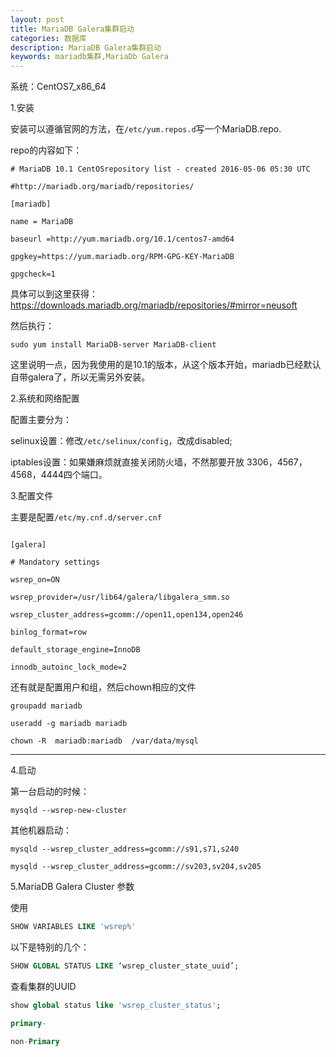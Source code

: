 ```yaml
---
layout: post
title: MariaDB Galera集群启动
categories: 数据库
description: MariaDB Galera集群启动
keywords: mariadb集群,MariaDb Galera
---
```



系统：CentOS7_x86_64 

1.安装 

安装可以遵循官网的方法，在`/etc/yum.repos.d`写一个MariaDB.repo. 

repo的内容如下： 

```text
# MariaDB 10.1 CentOSrepository list - created 2016-05-06 05:30 UTC 

#http://mariadb.org/mariadb/repositories/ 

[mariadb] 

name = MariaDB 

baseurl =http://yum.mariadb.org/10.1/centos7-amd64 

gpgkey=https://yum.mariadb.org/RPM-GPG-KEY-MariaDB

gpgcheck=1 
```

具体可以到这里获得：<https://downloads.mariadb.org/mariadb/repositories/#mirror=neusoft>

然后执行： 

```shell
sudo yum install MariaDB-server MariaDB-client
```

这里说明一点，因为我使用的是10.1的版本，从这个版本开始，mariadb已经默认自带galera了，所以无需另外安装。

2.系统和网络配置

配置主要分为： 

selinux设置：修改`/etc/selinux/config`，改成disabled; 

iptables设置：如果嫌麻烦就直接关闭防火墙，不然那要开放 3306，4567，4568，4444四个端口。 


3.配置文件

主要是配置`/etc/my.cnf.d/server.cnf`
```shell

[galera]

# Mandatory settings

wsrep_on=ON

wsrep_provider=/usr/lib64/galera/libgalera_smm.so

wsrep_cluster_address=gcomm://open11,open134,open246

binlog_format=row

default_storage_engine=InnoDB

innodb_autoinc_lock_mode=2

```

还有就是配置用户和组，然后chown相应的文件

```shell
groupadd mariadb

useradd -g mariadb mariadb

chown -R  mariadb:mariadb  /var/data/mysql
```

------

4.启动

第一台启动的时候：

```shell
mysqld --wsrep-new-cluster
```

其他机器启动：

```shell
mysqld --wsrep_cluster_address=gcomm://s91,s71,s240

mysqld --wsrep_cluster_address=gcomm://sv203,sv204,sv205
```

5.MariaDB Galera Cluster 参数

使用

```sql
SHOW VARIABLES LIKE 'wsrep%'
```

以下是特别的几个：

```sql
SHOW GLOBAL STATUS LIKE ‘wsrep_cluster_state_uuid’;
```

查看集群的UUID

```sql
show global status like 'wsrep_cluster_status';

primary-

non-Primary

```

